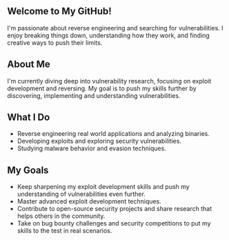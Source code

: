 ## Welcome to My GitHub!                                                                                                                                                                                                                     
I'm passionate about reverse engineering and searching for vulnerabilities.
I enjoy breaking things down, understanding how they work, and finding creative ways to push their limits.

## About Me

I'm currently diving deep into vulnerability research, focusing on exploit development and reversing. My goal is to push my skills further by discovering, implementing and understanding vulnerabilities.

## What I Do

* Reverse engineering real world applications and analyzing binaries.
* Developing exploits and exploring security vulnerabilities.
* Studying malware behavior and evasion techniques.

## My Goals

* Keep sharpening my exploit development skills and push my understanding of vulnerabilities even further.
* Master advanced exploit development techniques.
* Contribute to open-source security projects and share research that helps others in the community.
* Take on bug bounty challenges and security competitions to put my skills to the test in real scenarios.
